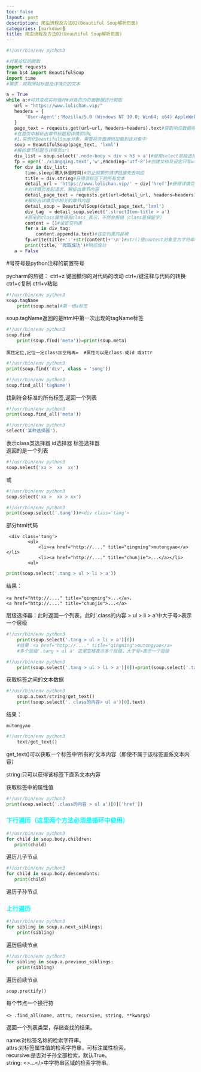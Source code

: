 ```yaml
---
toc: false
layout: post
description: 爬虫流程及方法02(Beautiful Soup解析页面)
categories: [markdown]
title: 爬虫流程及方法02(Beautiful Soup解析页面)
---
```


 ```python
#!/usr/bin/env python3

#对某论坛的爬取
import requests
from bs4 import BeautifulSoup
import time
#需求：爬取网站标题及详情页的文本

a = True
while a:#可转变成实时循环#对首页的页面数据进行爬取
    url = "https://www.lolichan.vip/"
    headers = {
        'User-Agent':'Mozilla/5.0 (Windows NT 10.0; Win64; x64) AppleWebKit/537.36 (KHTML, like Gecko) Chrome/80.0.3987.122 Safari/537.36'
    }
    page_text = requests.get(url=url, headers=headers).text#获取响应数据得加text，不然获取的是响应对象
    #在首页中解析出章节标题和详情页URL
    #1.实例化BeautifulSoup对象，需要将页面源码加载到该对象中
    soup = BeautifulSoup(page_text, 'lxml')
    #解析章节标题与详情页url
    div_list = soup.select('.node-body > div > h3 > a')#使用select层级选择器
    fp = open('./xiangqing.text','w',encoding='utf-8')#创建文档及设定只写w和编码utf-8
    for div in div_list:
        time.sleep(填入休息时间)#防止频繁的请求链接失去响应
        title = div.string#获得该标签下的所有文本
        detail_url = 'https://www.lolichan.vip/' + div['href']#获得详情页的url
        #对详情页发起请求，解析出章节内容
        detail_page_text = requests.get(url=detail_url, headers=headers).text
        #解析出详情页中相关的章节内容
        detail_soup = BeautifulSoup(detail_page_text,'lxml')
        div_tag  = detail_soup.select('.structItem-title > a')
        #原来的class属性得用class_表示，不然会报错（class是保留字）
        content = []#设定空列表
        for a in div_tag:
            content.append(a.text)#往空列表内装填
        fp.write(title+':'+str(content)+'\n')#str()使content对象变为字符串形式
        print(title, '爬取成功')#响应成功
    a = False
```

#号符号是python注释的前置符号

pycharm的热键：
            ctrl+z 键回撤你的对代码的改动  ctrl+/键注释与代码的转换 
            ctrl+c复制 ctrl+v粘贴 


```python
#!/usr/bin/env python3
soup.tagName
    print(soup.meta)#第一组a标签 
```
soup.tagName返回的是html中第一次出现的tagName标签


```python
#!/usr/bin/env python3
soup.find
    print(soup.find('meta'))=print(soup.meta)
```
    属性定位,定位一定class加空格再=  #属性可以是class 或id 或attr


```python
#!/usr/bin/env python3
print(soup.find('div', class = 'song'))
```

```python
#!/usr/bin/env python3
soup.find_all('tagName')
```
找到符合标准的所有标签,返回一个列表

```python
#!/usr/bin/env python3
print(soup.find_all('meta'))
```
```python
#!/usr/bin/env python3
select('某种选择器').
```  
表示class类选择器  id选择器  标签选择器  
返回的是一个列表
```python
#!/usr/bin/env python3
soup.select('xx >  xx  xx')
```
或
```python
#!/usr/bin/env python3
soup.select('xx >  xx > xx')
```

```python
#!/usr/bin/env python3
print(soup.select('.tang'))#<div class='tang'>
```
部分html代码
```
 <div class='tang'>
        <ul>
            <li><a href="http://...." title="qingming">mutongyao</a></li>
            <li><a href="http://...." title="chunjie">...</a></li>
        <ul>
```
```python
print(soup.select('.tang > ul > li > a'))
```
结果：
```
<a href="http://...." title="qingming">...</a>，
<a href="http://...." title="chunjie">...</a>
```

层级选择器：此时返回一个列表，此时'.class的内容 > ul > li > a'中大于号>表示一个层级

```python
#!/usr/bin/env python3
    print(soup.select('.tang > ul > li > a')[0])
    #结果：<a href="http://...." title="qingming">mutongyao</a>
    #多个层级'.tang > ul a' 这里空格表示多个层级，大于号>表示一个层级
```

```python
#!/usr/bin/env python3
    print(soup.select('.tang > ul > li > a')[0])=print(soup.select('.tang > ul a')[0])
```

获取标签之间的文本数据

```python
#!/usr/bin/env python3
    soup.a.text/string/get_text()
    print(soup.select('. class的内容> ul a')[0].text)
```

结果：
```
mutongyao
```

```python
#!/usr/bin/env python3
    text/get_text()
```

get_text()可以获取一个标签中‘所有的’文本内容（即使不属于该标签直系文本内容）

string:只可以获得该标签下直系文本内容

获取标签中的属性值

```python
#!/usr/bin/env python3
print(soup.select('.class的内容 > ul a')[0]['href'])
```

### <font color=cyan>下行遍历（这里两个方法必须是循环中使用）</font>

```python
#!/usr/bin/env python3
for child in soup.body.children:
   print(child)
```

遍历儿子节点

```python
#!/usr/bin/env python3
for child in soup.body.descendants:
   print(child)
```

遍历子孙节点

### <font color=cyan>上行遍历</font>

```python
#!/usr/bin/env python3
for sibling in soup.a.next_siblings:
    print(sibling)
```

遍历后续节点

```python
#!/usr/bin/env python3
for sibling in soup.a.previous_siblings:
    print(sibling)
```

遍历前续节点

```
soup.prettify()
```

每个节点一个换行符

```
<> .find_all(name, attrs, recursive, string, **kwargs）
```
返回一个列表类型，存储查找的结果。  

name:对标签名称的检索字符串。  
attrs:对标签属性值的检索字符串，可标注属性检索。  
recursive:是否对子孙全部检索，默认True。  
string: <>...</>中字符串区域的检索字符串。